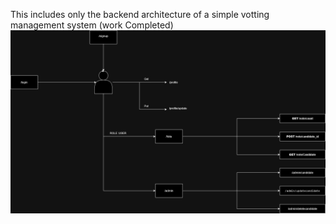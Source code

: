 This includes only the backend architecture of a simple votting management system (work Completed)
<img  src="./votting.jpg">
